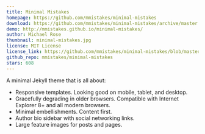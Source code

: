 ```yaml
---
title: Minimal Mistakes
homepage: https://github.com/mmistakes/minimal-mistakes
download: https://github.com/mmistakes/minimal-mistakes/archive/master.zip
demo: http://mmistakes.github.io/minimal-mistakes/
author: Michael Rose
thumbnail: minimal-mistakes.jpg
license: MIT License
license_link: https://github.com/mmistakes/minimal-mistakes/blob/master/LICENSE
github_repo: mmistakes/minimal-mistakes
stars: 608
---
```


A minimal Jekyll theme that is all about:

* Responsive templates. Looking good on mobile, tablet, and desktop.
* Gracefully degrading in older browsers. Compatible with Internet
  Explorer 8+ and all modern browsers.
* Minimal embellishments. Content first.
* Author bio sidebar with social networking links.
* Large feature images for posts and pages.
